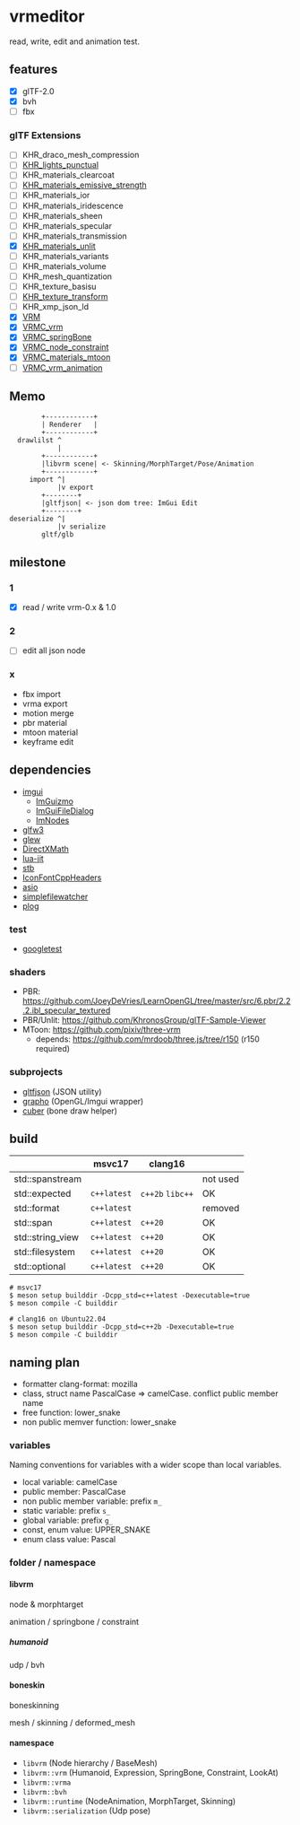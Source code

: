 # vrmeditor

read, write, edit and animation test.

## features

- [x] glTF-2.0
- [x] bvh
- [ ] fbx

### glTF Extensions

- [ ] KHR_draco_mesh_compression
- [ ] [KHR_lights_punctual](https://github.com/KhronosGroup/glTF/tree/main/extensions/2.0/Khronos/KHR_lights_punctual)
- [ ] KHR_materials_clearcoat
- [ ] [KHR_materials_emissive_strength](https://github.com/KhronosGroup/glTF/tree/main/extensions/2.0/Khronos/KHR_materials_emissive_strength)
- [ ] KHR_materials_ior
- [ ] KHR_materials_iridescence
- [ ] KHR_materials_sheen
- [ ] KHR_materials_specular
- [ ] KHR_materials_transmission
- [x] [KHR_materials_unlit](https://github.com/KhronosGroup/glTF/tree/main/extensions/2.0/Khronos/KHR_materials_unlit)
- [ ] KHR_materials_variants
- [ ] KHR_materials_volume
- [ ] KHR_mesh_quantization
- [ ] KHR_texture_basisu
- [ ] [KHR_texture_transform](https://github.com/KhronosGroup/glTF/tree/main/extensions/2.0/Khronos/KHR_texture_transform)
- [ ] KHR_xmp_json_ld
- [x] [VRM](https://github.com/vrm-c/vrm-specification/tree/master/specification/0.0)
- [x] [VRMC_vrm](https://github.com/vrm-c/vrm-specification/tree/master/specification/VRMC_vrm-1.0)
- [x] [VRMC_springBone](https://github.com/vrm-c/vrm-specification/tree/master/specification/VRMC_springBone-1.0)
- [x] [VRMC_node_constraint](https://github.com/vrm-c/vrm-specification/tree/master/specification/VRMC_node_constraint-1.0)
- [x] [VRMC_materials_mtoon](https://github.com/vrm-c/vrm-specification/tree/master/specification/VRMC_materials_mtoon-1.0)
- [ ] [VRMC_vrm_animation](https://github.com/vrm-c/vrm-specification/tree/master/specification/VRMC_vrm_animation-1.0)

## Memo

```
        +------------+
        | Renderer   |
        +------------+
  drawlilst ^
            |
        +------------+
        |libvrm scene| <- Skinning/MorphTarget/Pose/Animation
        +------------+
     import ^|
            |v export
        +--------+
        |gltfjson| <- json dom tree: ImGui Edit
        +--------+
deserialize ^|
            |v serialize
        gltf/glb
```

## milestone

### 1

- [x] read / write vrm-0.x & 1.0

### 2

- [ ] edit all json node

### x

- fbx import
- vrma export
- motion merge
- pbr material
- mtoon material
- keyframe edit

## dependencies

- [imgui](https://github.com/ocornut/imgui)
  - [ImGuizmo](https://github.com/CedricGuillemet/ImGuizmo)
  - [ImGuiFileDialog](https://github.com/dfranx/ImFileDialog)
  - [ImNodes](https://github.com/Nelarius/imnodes)
- [glfw3](https://www.glfw.org/)
- [glew](https://github.com/nigels-com/glew)
- [DirectXMath](https://github.com/microsoft/DirectXMath)
- [lua-jit](https://luajit.org/)
- [stb](https://github.com/nothings/stb)
- [IconFontCppHeaders](https://github.com/juliettef/IconFontCppHeaders)
- [asio](https://think-async.com/Asio/)
- [simplefilewatcher](https://code.google.com/archive/p/simplefilewatcher/)
- [plog](https://github.com/SergiusTheBest/plog)

### test

- [googletest](https://github.com/google/googletest)

### shaders

- PBR: https://github.com/JoeyDeVries/LearnOpenGL/tree/master/src/6.pbr/2.2.2.ibl_specular_textured
- PBR/Unlit: https://github.com/KhronosGroup/glTF-Sample-Viewer
- MToon: https://github.com/pixiv/three-vrm
  - depends: https://github.com/mrdoob/three.js/tree/r150 (r150 required)

### subprojects

- [gltfjson](https://github.com/ousttrue/gltfjson) (JSON utility)
- [grapho](https://github.com/ousttrue/grapho) (OpenGL/Imgui wrapper)
- [cuber](https://github.com/ousttrue/cuber) (bone draw helper)

## build

|                  | msvc17      | clang16          |          |
| ---------------- | ----------- | ---------------- | -------- |
| std::spanstream  |             |                  | not used |
| std::expected    | `c++latest` | `c++2b` `libc++` | OK       |
| std::format      | `c++latest` |                  | removed  |
| std::span        | `c++latest` | `c++20`          | OK       |
| std::string_view | `c++latest` | `c++20`          | OK       |
| std::filesystem  | `c++latest` | `c++20`          | OK       |
| std::optional    | `c++latest` | `c++20`          | OK       |

```
# msvc17
$ meson setup builddir -Dcpp_std=c++latest -Dexecutable=true
$ meson compile -C builddir
```

```
# clang16 on Ubuntu22.04
$ meson setup builddir -Dcpp_std=c++2b -Dexecutable=true
$ meson compile -C builddir
```

## naming plan

- formatter clang-format: mozilla
- class, struct name PascalCase => camelCase. conflict public member name
- free function: lower_snake
- non public memver function: lower_snake

### variables

Naming conventions for variables with a wider scope than local variables.

- local variable: camelCase
- public member: PascalCase
- non public member variable: prefix `m_`
- static variable: prefix `s_`
- global variable: prefix `g_`
- const, enum value: UPPER_SNAKE
- enum class value: Pascal

### folder / namespace

#### libvrm

node & morphtarget

animation / springbone / constraint

##### humanoid

udp / bvh

#### boneskin

boneskinning

mesh / skinning / deformed_mesh

#### namespace

- `libvrm` (Node hierarchy / BaseMesh)
- `libvrm::vrm` (Humanoid, Expression, SpringBone, Constraint, LookAt)
- `libvrm::vrma`
- `libvrm::bvh`
- `libvrm::runtime` (NodeAnimation, MorphTarget, Skinning)
- `libvrm::serialization` (Udp pose)
